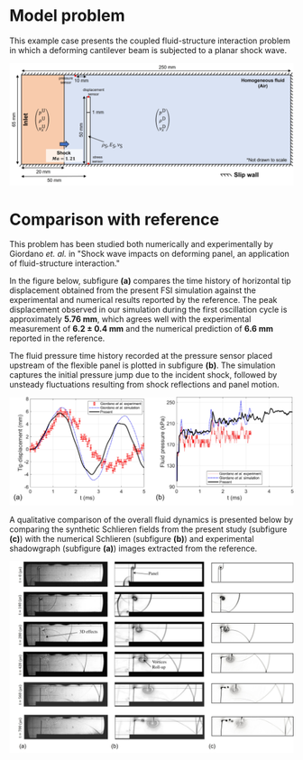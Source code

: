 # Model problem

This example case presents the coupled fluid-structure interaction problem
in which a deforming cantilever beam is subjected to a planar shock wave. 

![Numerical setup.](results/ref_images/NumericalModelProblem.jpg)

# Comparison with reference

This problem has been studied both numerically and experimentally by
Giordano *et. al.* in "Shock wave impacts on deforming panel, an application 
of fluid-structure interaction."

In the figure below, subfigure **(a)** compares the time history of horizontal 
tip displacement obtained from the present FSI simulation against the 
experimental and numerical results reported by the reference. The peak
displacement observed in our simulation during the first oscillation cycle
is approximately **5.76 mm**, which agrees well with the experimental
measurement of **6.2 ± 0.4 mm** and the numerical prediction of **6.6 mm**
reported in the reference.

The fluid pressure time history recorded at the pressure sensor placed upstream
of the flexible panel is plotted in subfigure **(b)**. The simulation
captures the initial pressure jump due to the incident shock, followed by
unsteady fluctuations resulting from shock reflections and panel motion.

![Sensor results.](results/ref_images/GiordanoExperimentVerification.jpg)

A qualitative comparison of the overall fluid dynamics is presented below by
comparing the synthetic Schlieren fields from the present study 
(subfigure **(c)**) with the numerical Schlieren (subfigure **(b)**) and
experimental shadowgraph (subfigure **(a)**) images extracted from the 
reference.

![Qualitative comparisons](results/ref_images/GiordanoQualitativeComparisons.jpg)

